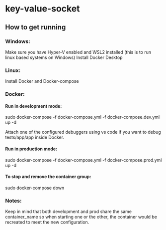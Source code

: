 # key-value-socket

## How to get running

### Windows:

Make sure you have Hyper-V enabled and WSL2 installed (this is to run linux based systems on Windows)
Install Docker Desktop

### Linux:

Install Docker and Docker-compose

### Docker:

#### Run in development mode:

sudo docker-compose -f docker-compose.yml -f docker-compose.dev.yml up -d

Attach one of the configured debuggers using vs code if you want to debug tests/app/app inside Docker.

#### Run in production mode:

sudo docker-compose -f docker-compose.yml -f docker-compose.prod.yml up -d

#### To stop and remove the container group:

sudo docker-compose down

### Notes:

Keep in mind that both development and prod share the same container_name so when starting one or the other, the container would be recreated to meet the new configuration.
